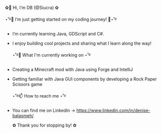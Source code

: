   ✿👋 Hi, I’m DB (@Siucra) ✿
  
  ⋆˚࿔👀 I’m just getting started on my coding journey! 🚀⋆˚࿔
- I’m currently learning Java, GDScript and C#.
- I enjoy building cool projects and sharing what I learn along the way!


  ⋆˚࿔🌱 What I'm currently working on ⋆˚࿔
- Creating a Minecraft mod with Java using Forge and IntelliJ
- Getting familiar with Java GUI components by developing a Rock Paper Scissors game
  
  ⋆˚࿔📫 How to reach me ⋆˚࿔
- You can find me on LinkedIn -> https://www.linkedin.com/in/denise-balasmeh/

  ✿ Thank you for stopping by! ✿
